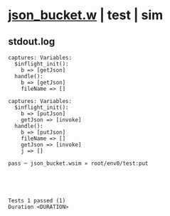# [json_bucket.w](../../../../../examples/tests/valid/json_bucket.w) | test | sim

## stdout.log
```log
captures: Variables:
  $inflight_init():
    b => [getJson]
  handle():
    b => [getJson]
    fileName => []

captures: Variables:
  $inflight_init():
    b => [putJson]
    getJson => [invoke]
  handle():
    b => [putJson]
    fileName => []
    getJson => [invoke]
    j => []

pass ─ json_bucket.wsim » root/env0/test:put
 




Tests 1 passed (1) 
Duration <DURATION>

```


